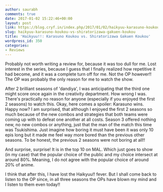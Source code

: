 ```yaml
---
author: saurabh
comments: true
date: 2017-01-02 15:22:46+00:00
layout: post
link: https://blog.cryf.in/index.php/2017/01/02/haikyuu-karasuno-koukou-vs-shiratorizawa-gakuen-koukou/
slug: haikyuu-karasuno-koukou-vs-shiratorizawa-gakuen-koukou
title: 'Haikyuu!!: Karasuno Koukou vs. Shiratorizawa Gakuen Koukou'
wordpress_id: 350
categories:
- Reviews
---
```


Probably not worth writing a review for, because it was too dull for me. Lost interest in the series, because I guess that I finally realized how repetitive it had become, and it was a complete turn off for me. Not the OP however!! The OP was probably the only reason for me to watch the show.

After 2 brilliant seasons of 'dandiya', I was anticipating that the third one might score once again in the creativity department. How wrong I was. There's practically no reason for anyone (especially if you enjoyed the first 2 seasons) to watch this. Okay, here comes a spoiler: Karasuno wins. Happy now? I am surprised, that although I enjoyed the first 2 seasons so much because of the new combos and strategies that both teams were coming up with to defeat one another at all costs. Season 3 offered nothing new, no new combos or anything, just that the man of the match this time was Tsukishima. Just imagine how boring it must have been it was only 10 epis long but it made me feel way more bored than the previous other seasons. To be honest, the previous 2 seasons were not boring at all!!

And surprise, surprise! It is in the top 10 on MAL. Which just goes to show (in my case) that the popular choice of the public and my choice intersect at around 80%. Meaning, I do not agree with the popular choice of around 20% of anime.

I think that after this, I have lost the Haikyuu!! fever. But I shall come back to listen to the OP since, in all three seasons the OPs have blown my mind and I listen to them even today!!


